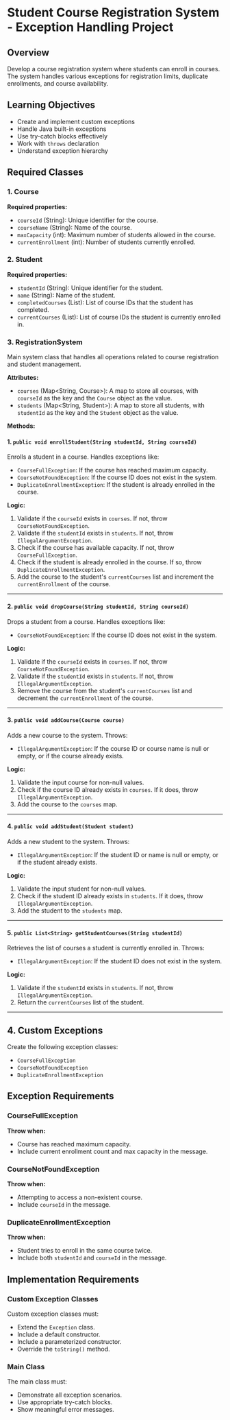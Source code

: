 # Student Course Registration System - Exception Handling Project

## Overview
Develop a course registration system where students can enroll in courses. The system handles various exceptions for registration limits, duplicate enrollments, and course availability.

## Learning Objectives
- Create and implement custom exceptions
- Handle Java built-in exceptions
- Use try-catch blocks effectively
- Work with `throws` declaration
- Understand exception hierarchy

## Required Classes

### 1. Course
**Required properties:**
- `courseId` (String): Unique identifier for the course.
- `courseName` (String): Name of the course.
- `maxCapacity` (int): Maximum number of students allowed in the course.
- `currentEnrollment` (int): Number of students currently enrolled.

### 2. Student
**Required properties:**
- `studentId` (String): Unique identifier for the student.
- `name` (String): Name of the student.
- `completedCourses` (List<String>): List of course IDs that the student has completed.
- `currentCourses` (List<String>): List of course IDs the student is currently enrolled in.

### 3. RegistrationSystem
Main system class that handles all operations related to course registration and student management.

**Attributes:**
- `courses` (Map<String, Course>): A map to store all courses, with `courseId` as the key and the `Course` object as the value.
- `students` (Map<String, Student>): A map to store all students, with `studentId` as the key and the `Student` object as the value.

**Methods:**

#### 1. `public void enrollStudent(String studentId, String courseId)`
Enrolls a student in a course. Handles exceptions like:
- `CourseFullException`: If the course has reached maximum capacity.
- `CourseNotFoundException`: If the course ID does not exist in the system.
- `DuplicateEnrollmentException`: If the student is already enrolled in the course.

**Logic:**
1. Validate if the `courseId` exists in `courses`. If not, throw `CourseNotFoundException`.
2. Validate if the `studentId` exists in `students`. If not, throw `IllegalArgumentException`.
3. Check if the course has available capacity. If not, throw `CourseFullException`.
4. Check if the student is already enrolled in the course. If so, throw `DuplicateEnrollmentException`.
5. Add the course to the student's `currentCourses` list and increment the `currentEnrollment` of the course.

---

#### 2. `public void dropCourse(String studentId, String courseId)`
Drops a student from a course. Handles exceptions like:
- `CourseNotFoundException`: If the course ID does not exist in the system.

**Logic:**
1. Validate if the `courseId` exists in `courses`. If not, throw `CourseNotFoundException`.
2. Validate if the `studentId` exists in `students`. If not, throw `IllegalArgumentException`.
3. Remove the course from the student's `currentCourses` list and decrement the `currentEnrollment` of the course.

---

#### 3. `public void addCourse(Course course)`
Adds a new course to the system. Throws:
- `IllegalArgumentException`: If the course ID or course name is null or empty, or if the course already exists.

**Logic:**
1. Validate the input course for non-null values.
2. Check if the course ID already exists in `courses`. If it does, throw `IllegalArgumentException`.
3. Add the course to the `courses` map.

---

#### 4. `public void addStudent(Student student)`
Adds a new student to the system. Throws:
- `IllegalArgumentException`: If the student ID or name is null or empty, or if the student already exists.

**Logic:**
1. Validate the input student for non-null values.
2. Check if the student ID already exists in `students`. If it does, throw `IllegalArgumentException`.
3. Add the student to the `students` map.

---

#### 5. `public List<String> getStudentCourses(String studentId)`
Retrieves the list of courses a student is currently enrolled in. Throws:
- `IllegalArgumentException`: If the student ID does not exist in the system.

**Logic:**
1. Validate if the `studentId` exists in `students`. If not, throw `IllegalArgumentException`.
2. Return the `currentCourses` list of the student.

---

## 4. Custom Exceptions
Create the following exception classes:
- `CourseFullException`
- `CourseNotFoundException`
- `DuplicateEnrollmentException`

## Exception Requirements

### CourseFullException
**Throw when:**
- Course has reached maximum capacity.
- Include current enrollment count and max capacity in the message.

### CourseNotFoundException
**Throw when:**
- Attempting to access a non-existent course.
- Include `courseId` in the message.

### DuplicateEnrollmentException
**Throw when:**
- Student tries to enroll in the same course twice.
- Include both `studentId` and `courseId` in the message.

## Implementation Requirements

### Custom Exception Classes
Custom exception classes must:
- Extend the `Exception` class.
- Include a default constructor.
- Include a parameterized constructor.
- Override the `toString()` method.

### Main Class
The main class must:
- Demonstrate all exception scenarios.
- Use appropriate try-catch blocks.
- Show meaningful error messages.
